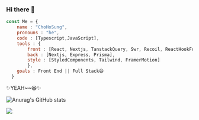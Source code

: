 ### Hi there 👋

```js
const Me = {
    name : "ChoHoSung",
    pronouns : "he",
    code : [Typescript,JavaScript],
    tools : {
        front : [React, Nextjs, TanstackQuery, Swr, Recoil, ReactHookForm, Axios],
        back : [Nextjs, Express, Prisma],
        style : [StyledComponents, Tailwind, FramerMotion]
        },
    goals : Front End || Full Stack😄
  }
```

✨YEAH~~😆✨

![Anurag's GitHub stats](https://github-readme-stats.vercel.app/api?username=chspower1&show_icons=true&theme=blueberry)


<img src="https://github-readme-stats.vercel.app/api/top-langs/?username=chspower1&layout=compact&theme=dark&hide_border=true" />
<!--
**chpsower1/chspower1** is a ✨ _special_ ✨ repository because its `README.md` (this file) appears on your GitHub profile.
Here are some ideas to get you started:
- 🔭 I’m currently working on ...
- 🌱 I’m currently learning ...
- 👯 I’m looking to collaborate on ...
- 🤔 I’m looking for help with ...
- 💬 Ask me about ...
- 📫 How to reach me: ...
- 😄 Pronouns: ...
- ⚡ Fun fact: ...
-->
